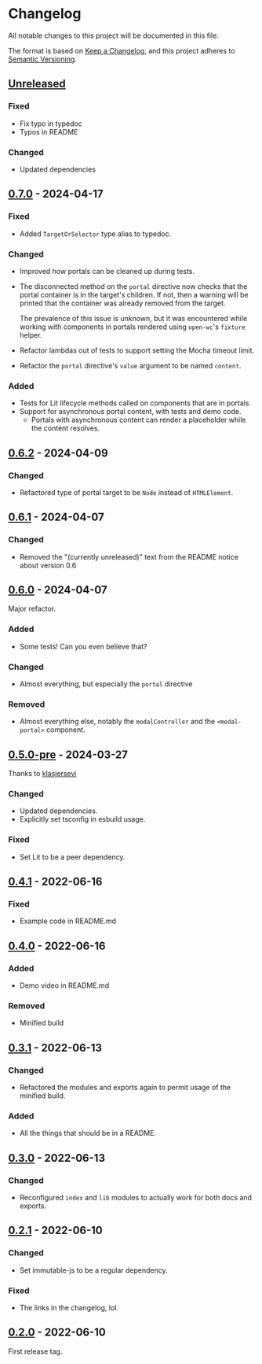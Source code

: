 # Changelog

All notable changes to this project will be documented in this file.

The format is based on [Keep a Changelog](https://keepachangelog.com/en/1.0.0/),
and this project adheres to [Semantic Versioning](https://semver.org/spec/v2.0.0.html).

## [Unreleased]

### Fixed
- Fix typo in typedoc
- Typos in README

### Changed
- Updated dependencies

## [0.7.0] - 2024-04-17

### Fixed
- Added `TargetOrSelector` type alias to typedoc.

### Changed
- Improved how portals can be cleaned up during tests.
- The disconnected method on the `portal` directive now checks that the portal container is in the target's children.
  If not, then a warning will be printed that the container was already removed from the target.

  The prevalence of this issue is unknown, but it was encountered while working with components
  in portals rendered using `open-wc`'s `fixture` helper.
- Refactor lambdas out of tests to support setting the Mocha timeout limit.
- Refactor the `portal` directive's `value` argument to be named `content`.

### Added
- Tests for Lit lifecycle methods called on components that are in portals.
- Support for asynchronous portal content, with tests and demo code.
  - Portals with asynchronous content can render a placeholder while the content resolves.

## [0.6.2] - 2024-04-09

### Changed
- Refactored type of portal target to be `Node` instead of `HTMLElement`.

## [0.6.1] - 2024-04-07

### Changed
- Removed the "(currently unreleased)" text from the README notice about version 0.6

## [0.6.0] - 2024-04-07

Major refactor.

### Added
- Some tests! Can you even believe that?

### Changed
- Almost everything, but especially the `portal` directive

### Removed
- Almost everything else, notably the `modalController` and the `<modal-portal>` component.

## [0.5.0-pre] - 2024-03-27
Thanks to [klasjersevi](https://github.com/klasjersevi)

### Changed
- Updated dependencies.
- Explicitly set tsconfig in esbuild usage.

### Fixed
- Set Lit to be a peer dependency.

## [0.4.1] - 2022-06-16
### Fixed
- Example code in README.md

## [0.4.0] - 2022-06-16
### Added
- Demo video in README.md

### Removed
- Minified build

## [0.3.1] - 2022-06-13
### Changed
- Refactored the modules and exports again to permit usage of the minified build.

### Added
- All the things that should be in a README.

## [0.3.0] - 2022-06-13
### Changed
- Reconfigured `index` and `lib` modules to actually work for both docs and exports.

## [0.2.1] - 2022-06-10
### Changed
- Set immutable-js to be a regular dependency.

### Fixed
- The links in the changelog, lol.

## [0.2.0] - 2022-06-10
First release tag.

[Unreleased]: https://github.com/nicholas-wilcox/lit-modal-portal/compare/v0.7.0...HEAD
[0.7.0]: https://github.com/nicholas-wilcox/lit-modal-portal/compare/v0.6.2...v0.7.0
[0.6.2]: https://github.com/nicholas-wilcox/lit-modal-portal/compare/v0.6.1...v0.6.2
[0.6.1]: https://github.com/nicholas-wilcox/lit-modal-portal/compare/v0.6.0...v0.6.1
[0.6.0]: https://github.com/nicholas-wilcox/lit-modal-portal/compare/v0.5.0-pre...v0.6.0
[0.5.0-pre]: https://github.com/nicholas-wilcox/lit-modal-portal/compare/v0.4.1...v0.5.0-pre
[0.4.1]: https://github.com/nicholas-wilcox/lit-modal-portal/compare/v0.4.0...v0.4.1
[0.4.0]: https://github.com/nicholas-wilcox/lit-modal-portal/compare/v0.3.1...v0.4.0
[0.3.1]: https://github.com/nicholas-wilcox/lit-modal-portal/compare/v0.3.0...v0.3.1
[0.3.0]: https://github.com/nicholas-wilcox/lit-modal-portal/compare/v0.2.1...v0.3.0
[0.2.1]: https://github.com/nicholas-wilcox/lit-modal-portal/compare/v0.2.0...v0.2.1
[0.2.0]: https://github.com/nicholas-wilcox/lit-modal-portal/releases/tag/v0.2.0
